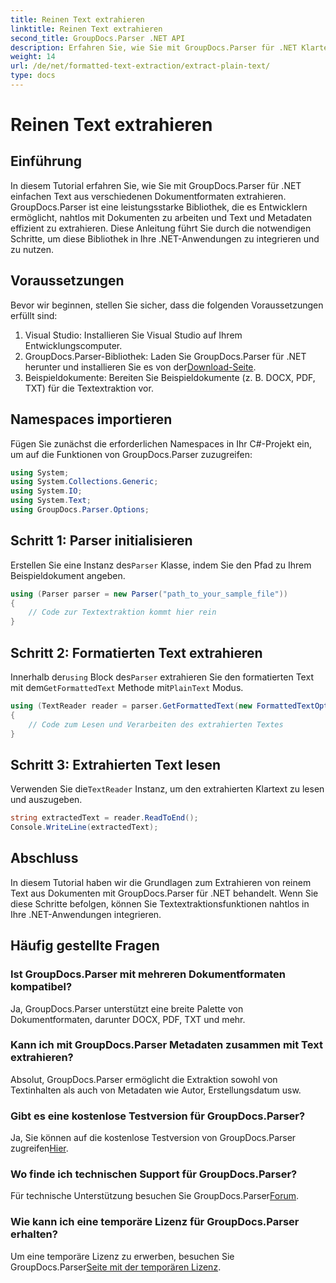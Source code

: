 ```yaml
---
title: Reinen Text extrahieren
linktitle: Reinen Text extrahieren
second_title: GroupDocs.Parser .NET API
description: Erfahren Sie, wie Sie mit GroupDocs.Parser für .NET Klartext aus Dokumenten extrahieren. Einfache Schritte zur Integration der Textextraktion in Ihre Anwendungen.
weight: 14
url: /de/net/formatted-text-extraction/extract-plain-text/
type: docs
---
```

# Reinen Text extrahieren

## Einführung
In diesem Tutorial erfahren Sie, wie Sie mit GroupDocs.Parser für .NET einfachen Text aus verschiedenen Dokumentformaten extrahieren. GroupDocs.Parser ist eine leistungsstarke Bibliothek, die es Entwicklern ermöglicht, nahtlos mit Dokumenten zu arbeiten und Text und Metadaten effizient zu extrahieren. Diese Anleitung führt Sie durch die notwendigen Schritte, um diese Bibliothek in Ihre .NET-Anwendungen zu integrieren und zu nutzen.
## Voraussetzungen
Bevor wir beginnen, stellen Sie sicher, dass die folgenden Voraussetzungen erfüllt sind:
1. Visual Studio: Installieren Sie Visual Studio auf Ihrem Entwicklungscomputer.
2.  GroupDocs.Parser-Bibliothek: Laden Sie GroupDocs.Parser für .NET herunter und installieren Sie es von der[Download-Seite](https://releases.groupdocs.com/parser/net/).
3. Beispieldokumente: Bereiten Sie Beispieldokumente (z. B. DOCX, PDF, TXT) für die Textextraktion vor.

## Namespaces importieren
Fügen Sie zunächst die erforderlichen Namespaces in Ihr C#-Projekt ein, um auf die Funktionen von GroupDocs.Parser zuzugreifen:
```csharp
using System;
using System.Collections.Generic;
using System.IO;
using System.Text;
using GroupDocs.Parser.Options;
```
## Schritt 1: Parser initialisieren
 Erstellen Sie eine Instanz des`Parser` Klasse, indem Sie den Pfad zu Ihrem Beispieldokument angeben.
```csharp
using (Parser parser = new Parser("path_to_your_sample_file"))
{
    // Code zur Textextraktion kommt hier rein
}
```
## Schritt 2: Formatierten Text extrahieren
 Innerhalb der`using` Block des`Parser` extrahieren Sie den formatierten Text mit dem`GetFormattedText` Methode mit`PlainText` Modus.
```csharp
using (TextReader reader = parser.GetFormattedText(new FormattedTextOptions(FormattedTextMode.PlainText)))
{
    // Code zum Lesen und Verarbeiten des extrahierten Textes
}
```
## Schritt 3: Extrahierten Text lesen
 Verwenden Sie die`TextReader` Instanz, um den extrahierten Klartext zu lesen und auszugeben.
```csharp
string extractedText = reader.ReadToEnd();
Console.WriteLine(extractedText);
```

## Abschluss
In diesem Tutorial haben wir die Grundlagen zum Extrahieren von reinem Text aus Dokumenten mit GroupDocs.Parser für .NET behandelt. Wenn Sie diese Schritte befolgen, können Sie Textextraktionsfunktionen nahtlos in Ihre .NET-Anwendungen integrieren.

## Häufig gestellte Fragen
### Ist GroupDocs.Parser mit mehreren Dokumentformaten kompatibel?
Ja, GroupDocs.Parser unterstützt eine breite Palette von Dokumentformaten, darunter DOCX, PDF, TXT und mehr.
### Kann ich mit GroupDocs.Parser Metadaten zusammen mit Text extrahieren?
Absolut, GroupDocs.Parser ermöglicht die Extraktion sowohl von Textinhalten als auch von Metadaten wie Autor, Erstellungsdatum usw.
### Gibt es eine kostenlose Testversion für GroupDocs.Parser?
 Ja, Sie können auf die kostenlose Testversion von GroupDocs.Parser zugreifen[Hier](https://releases.groupdocs.com/).
### Wo finde ich technischen Support für GroupDocs.Parser?
 Für technische Unterstützung besuchen Sie GroupDocs.Parser[Forum](https://forum.groupdocs.com/c/parser/17).
### Wie kann ich eine temporäre Lizenz für GroupDocs.Parser erhalten?
 Um eine temporäre Lizenz zu erwerben, besuchen Sie GroupDocs.Parser[Seite mit der temporären Lizenz](https://purchase.groupdocs.com/temporary-license/).